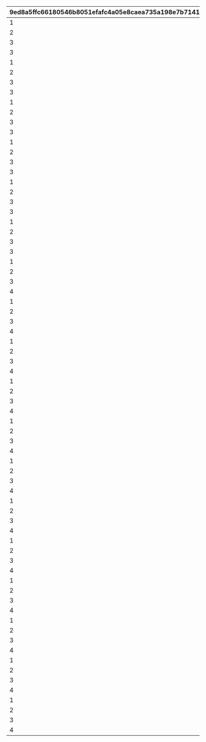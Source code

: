 |9ed8a5ffc66180546b8051efafc4a05e8caea735a198e7b71419e49cc3bd40a0|24602edf50b60b49f47925c8820d5e370e53ad65ffc6c017e3bedd5b600034b4|af3e08dcd2af52084727d2680d7e3659f3deb58be9a329a82f81fc835be4a62d|22294b799d3ee82d6b1b25038e98e9f3d3a1de47f1e47eed5cf9bb96b89a86af|f74533e163e24ec06d691ba7c991f5781af7e403a8d3881b1397ff1dd60da1db|dc34f7bb0bcc144d9eb2651c6cf63491c56a9d1826164cf2513dd34ab47a976a|566cb42381b5cb34f9e7489f10e2357aa044329b2484b282a3b3bfcd783098a8|bfe9e8bdcf5153de30274a8ee0a8a7c0ac098fe7fca5ece2e804aad360223192|bd8a0e84e058c9ace4129f7a1ce966b312da2b33f79f843724d81fa55fdc01fc|945e09d25bc38a1cbee139c43ab9064a3bd586fef4e18be092fd39d36473729c|2ab64c207aa9d38313ecc00a39d91c23dd5b98a6ebbcc09efce3c4972bbfe5ae|525b756258002d123169f2fdaec75609997e00bde35729ada5c23dc44520ebd3|
| --- | --- | --- | --- | --- | --- | --- | --- | --- | --- | --- | --- |
|1|90|1|924071100|500000000|924073101|92407120|924072101|92407|1|92407110|0|
|2|90|2|924071200|1000000000|924073102|92407130|924072102|92407|1|92407120|92407110|
|3|90|3|924071300|1500000000|924073103|92407140|924072103|92407|1|92407130|92407120|
|3|90|4|924071400|0|924073104|0|924072104|92407|1|92407140|92407130|
|1|90|1|924072100|500000000|924073201|92407220|924072201|92407|1|92407210|0|
|2|90|2|924072200|1000000000|924073202|92407230|924072202|92407|1|92407220|92407210|
|3|90|3|924072300|1500000000|924073203|92407240|924072203|92407|1|92407230|92407220|
|3|90|4|924072400|0|924073204|0|924072204|92407|1|92407240|92407230|
|1|90|1|924073100|500000000|924073301|92407320|924072301|92407|1|92407310|0|
|2|90|2|924073200|1000000000|924073302|92407330|924072302|92407|1|92407320|92407310|
|3|90|3|924073300|1500000000|924073303|92407340|924072303|92407|1|92407330|92407320|
|3|90|4|924073400|0|924073304|0|924072304|92407|1|92407340|92407330|
|1|90|1|924081100|500000000|924083101|92408120|924082101|92408|1|92408110|0|
|2|90|2|924081200|1000000000|924083102|92408130|924082102|92408|1|92408120|92408110|
|3|90|3|924081300|1500000000|924083103|92408140|924082103|92408|1|92408130|92408120|
|3|90|4|924081400|0|924083104|0|924082104|92408|1|92408140|92408130|
|1|90|1|924082100|500000000|924083201|92408220|924082201|92408|1|92408210|0|
|2|90|2|924082200|1000000000|924083202|92408230|924082202|92408|1|92408220|92408210|
|3|90|3|924082300|1500000000|924083203|92408240|924082203|92408|1|92408230|92408220|
|3|90|4|924082400|0|924083204|0|924082204|92408|1|92408240|92408230|
|1|90|1|924083100|500000000|924083301|92408320|924082301|92408|1|92408310|0|
|2|90|2|924083200|1000000000|924083302|92408330|924082302|92408|1|92408320|92408310|
|3|90|3|924083300|1500000000|924083303|92408340|924082303|92408|1|92408330|92408320|
|3|90|4|924083400|0|924083304|0|924082304|92408|1|92408340|92408330|
|1|90|1|924091100|500000000|924093101|92409120|924092101|92409|1|92409110|0|
|2|90|2|924091200|1000000000|924093102|92409130|924092102|92409|1|92409120|92409110|
|3|90|3|924091300|1500000000|924093103|92409140|924092103|92409|1|92409130|92409120|
|4|90|4|924091400|0|924093104|0|924092104|92409|1|92409140|92409130|
|1|90|1|924092100|500000000|924093201|92409220|924092201|92409|1|92409210|0|
|2|90|2|924092200|1000000000|924093202|92409230|924092202|92409|1|92409220|92409210|
|3|90|3|924092300|1500000000|924093203|92409240|924092203|92409|1|92409230|92409220|
|4|90|4|924092400|0|924093204|0|924092204|92409|1|92409240|92409230|
|1|90|1|924093100|500000000|924093301|92409320|924092301|92409|1|92409310|0|
|2|90|2|924093200|1000000000|924093302|92409330|924092302|92409|1|92409320|92409310|
|3|90|3|924093300|1500000000|924093303|92409340|924092303|92409|1|92409330|92409320|
|4|90|4|924093400|0|924093304|0|924092304|92409|1|92409340|92409330|
|1|90|1|924101100|500000000|924103101|92410120|924102101|92410|1|92410110|0|
|2|90|2|924101200|1000000000|924103102|92410130|924102102|92410|1|92410120|92410110|
|3|90|3|924101300|1500000000|924103103|92410140|924102103|92410|1|92410130|92410120|
|4|90|4|924101400|0|924103104|0|924102104|92410|1|92410140|92410130|
|1|90|1|924102100|500000000|924103201|92410220|924102201|92410|1|92410210|0|
|2|90|2|924102200|1000000000|924103202|92410230|924102202|92410|1|92410220|92410210|
|3|90|3|924102300|1500000000|924103203|92410240|924102203|92410|1|92410230|92410220|
|4|90|4|924102400|0|924103204|0|924102204|92410|1|92410240|92410230|
|1|90|1|924103100|500000000|924103301|92410320|924102301|92410|1|92410310|0|
|2|90|2|924103200|1000000000|924103302|92410330|924102302|92410|1|92410320|92410310|
|3|90|3|924103300|1500000000|924103303|92410340|924102303|92410|1|92410330|92410320|
|4|90|4|924103400|0|924103304|0|924102304|92410|1|92410340|92410330|
|1|90|1|924111100|500000000|924113101|92411120|924112101|92411|1|92411110|0|
|2|90|2|924111200|1000000000|924113102|92411130|924112102|92411|1|92411120|92411110|
|3|90|3|924111300|1500000000|924113103|92411140|924112103|92411|1|92411130|92411120|
|4|90|4|924111400|0|924113104|0|924112104|92411|1|92411140|92411130|
|1|90|1|924112100|500000000|924113201|92411220|924112201|92411|1|92411210|0|
|2|90|2|924112200|1000000000|924113202|92411230|924112202|92411|1|92411220|92411210|
|3|90|3|924112300|1500000000|924113203|92411240|924112203|92411|1|92411230|92411220|
|4|90|4|924112400|0|924113204|0|924112204|92411|1|92411240|92411230|
|1|90|1|924113100|500000000|924113301|92411320|924112301|92411|1|92411310|0|
|2|90|2|924113200|1000000000|924113302|92411330|924112302|92411|1|92411320|92411310|
|3|90|3|924113300|1500000000|924113303|92411340|924112303|92411|1|92411330|92411320|
|4|90|4|924113400|0|924113304|0|924112304|92411|1|92411340|92411330|
|1|90|1|924121100|500000000|924123101|92412120|924122101|92412|1|92412110|0|
|2|90|2|924121200|1000000000|924123102|92412130|924122102|92412|1|92412120|92412110|
|3|90|3|924121300|1500000000|924123103|92412140|924122103|92412|1|92412130|92412120|
|4|90|4|924121400|0|924123104|0|924122104|92412|1|92412140|92412130|
|1|90|1|924122100|500000000|924123201|92412220|924122201|92412|1|92412210|0|
|2|90|2|924122200|1000000000|924123202|92412230|924122202|92412|1|92412220|92412210|
|3|90|3|924122300|1500000000|924123203|92412240|924122203|92412|1|92412230|92412220|
|4|90|4|924122400|0|924123204|0|924122204|92412|1|92412240|92412230|
|1|90|1|924123100|500000000|924123301|92412320|924122301|92412|1|92412310|0|
|2|90|2|924123200|1000000000|924123302|92412330|924122302|92412|1|92412320|92412310|
|3|90|3|924123300|1500000000|924123303|92412340|924122303|92412|1|92412330|92412320|
|4|90|4|924123400|0|924123304|0|924122304|92412|1|92412340|92412330|
